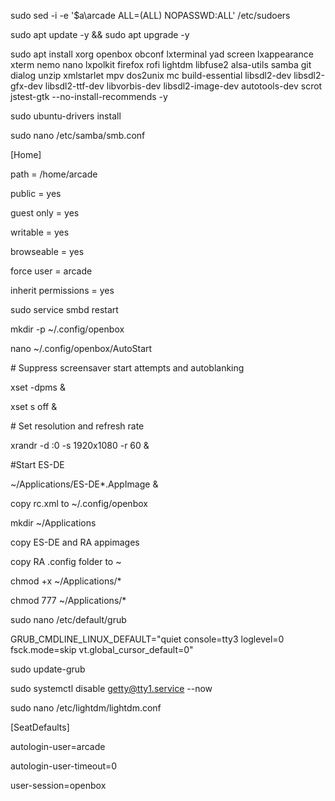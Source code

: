 sudo sed -i -e '$a\\arcade ALL=(ALL) NOPASSWD:ALL' /etc/sudoers

sudo apt update -y \&\& sudo apt upgrade -y

sudo apt install xorg openbox obconf lxterminal yad screen lxappearance xterm nemo nano lxpolkit firefox rofi lightdm libfuse2 alsa-utils samba git dialog unzip xmlstarlet mpv dos2unix mc build-essential libsdl2-dev libsdl2-gfx-dev libsdl2-ttf-dev libvorbis-dev libsdl2-image-dev autotools-dev scrot jstest-gtk --no-install-recommends -y



sudo ubuntu-drivers install



sudo nano /etc/samba/smb.conf

\[Home]

path = /home/arcade

public = yes

guest only = yes

writable = yes

browseable = yes

force user = arcade

inherit permissions = yes



sudo service smbd restart



mkdir -p ~/.config/openbox

nano ~/.config/openbox/AutoStart

\# Suppress screensaver start attempts and autoblanking

xset -dpms \&

xset s off \&

\# Set resolution and refresh rate

xrandr -d :0 -s 1920x1080 -r 60 \&

\#Start ES-DE

~/Applications/ES-DE\*.AppImage \&



copy rc.xml to ~/.config/openbox



mkdir ~/Applications



copy ES-DE and RA appimages

copy RA .config folder to ~



chmod +x ~/Applications/\*

chmod 777 ~/Applications/\*



sudo nano /etc/default/grub

GRUB\_CMDLINE\_LINUX\_DEFAULT="quiet console=tty3 loglevel=0 fsck.mode=skip vt.global\_cursor\_default=0"



sudo update-grub



sudo systemctl disable getty@tty1.service --now



sudo nano /etc/lightdm/lightdm.conf

\[SeatDefaults]

autologin-user=arcade

autologin-user-timeout=0

user-session=openbox

